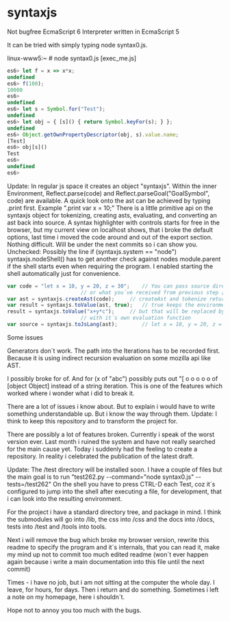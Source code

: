 syntaxjs
========

Not bugfree EcmaScript 6 Interpreter written in EcmaScript 5

It can be tried with simply typing node syntax0.js. 

linux-www5:~ # node syntax0.js [exec_me.js]

```javascript
es6> let f = x => x*x;
undefined
es6> f(100);
10000
es6>
undefined
es6> let s = Symbol.for("Test");
undefined
es6> let obj = { [s]() { return Symbol.keyFor(s); } };
undefined
es6> Object.getOwnPropertyDescriptor(obj, s).value.name;
[Test]
es6> obj[s]()
Test
es6>
undefined
es6>
```

Update: In regular js space it creates an object "syntaxjs". Within the inner Environment,
Reflect.parse(code) and Reflect.parseGoal("GoalSymbol", code) are available. A quick
look onto the ast can be achieved by typing .print first. Example ".print var x = 10;" 
There is a little primitive api on the syntaxjs object for tokenizing, creating asts, 
evaluating, and converting an ast back into source. A syntax highlighter with controls
starts for free in the browser, but my current view on localhost shows, that i broke 
the default options, last time i moved the code around and out of the export section. 
Nothing difficult. Will be under the next commits so i can show you. 
Unchecked: Possibly the line if (syntaxjs.system == "node") syntaxjs.nodeShell() has to get
another check against nodes module.parent if the shell starts even when requiring 
the program. I enabled starting the shell automatically just for convenience.

```javascript
var code = "let x = 10, y = 20, z = 30";	// You can pass source directly into each of the functions
						// or what you´ve received from previous step [toValue(createAst(tokenize(source)))]
var ast = syntaxjs.createAst(code);		// createAst and tokenize return Ast and Array.
var result = syntaxjs.toValue(ast, true); 	// true keeps the environment alive, else each toValue restarts 
result = syntaxjs.toValue("x+y*c");		// but that will be replaced by returning a realm object
						// with it´s own evaluation function 
var source = syntaxjs.toJsLang(ast); 		// let x = 10, y = 20, z = 30;		
```

Some issues

Generators don´t work. The path into the Iterations has to be recorded first.
Because it is using indirect recursion evaluation on some mozilla api like AST.

I possibly broke for of. And for (x of "abc") possibly puts out "[ o o o o o 
of [object Object] instead of a string iteration. This is one of the features
which worked where i wonder what i did to break it. 

There are a lot of issues i know about. But to explain i would have to
write something understandable up. But i know the way through them.
Update: I think to keep this repository and to transform the project for.

There are possibly a lot of features broken. Currently i speak of the worst
version ever. Last month i ruined the system and have not really searched for 
the main cause yet. Today i suddenly had the feeling to create a repository.
In reality i celebrated the publication of the latest draft.

Update: The /test directory will be installed soon. I have a couple of files but the
main goal is to run "test262.py --command="node syntax0.js" --tests=/test262"
On the shell you have to press CTRL-D each Test, coz it´s configured to jump 
into the shell after executing a file, for development, that i can look into
the resulting environment.

For the project i have a standard directory tree, and package in mind. 
I think the submodules will go into /lib, the css into /css and the docs
into /docs, tests into /test and /tools into tools.

Next i will remove the bug which broke my browser version, rewrite this
readme to specify the program and it´s internals, that you can read it,
make my mind up not to commit too much edited readme (won´t ever happen
again because i write a main documentation into this file until the next
commit)

Times - i have no job, but i am not sitting at the computer the whole day.
I leave, for hours, for days. Then i return and do something. Sometimes i
left a note on my homepage, here i shouldn´t.

Hope not to annoy you too much with the bugs.

